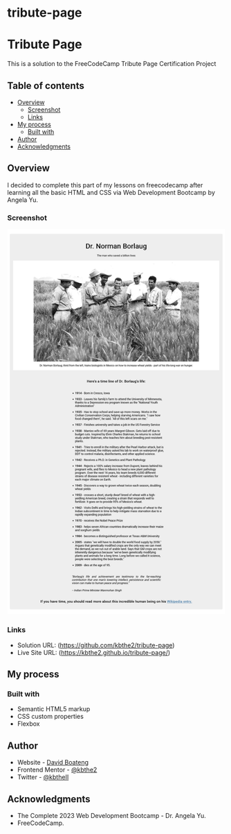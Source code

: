 # tribute-page
# Tribute Page

This is a solution to the FreeCodeCamp Tribute Page Certification Project

## Table of contents

- [Overview](#overview)
  - [Screenshot](#screenshot)
  - [Links](#links)
- [My process](#my-process)
  - [Built with](#built-with)
- [Author](#author)
- [Acknowledgments](#acknowledgments)

## Overview
I decided to complete this part of my lessons on freecodecamp after learning all the basic HTML and CSS via Web Development Bootcamp by Angela Yu.

### Screenshot

![](./assessts/Screenshot%202023-07-27%20at%2021-15-13%20Tribute%20Page.png)

### Links

- Solution URL: (https://github.com/kbthe2/tribute-page)
- Live Site URL: (https://kbthe2.github.io/tribute-page/)

## My process

### Built with

- Semantic HTML5 markup
- CSS custom properties
- Flexbox

## Author

- Website - [David Boateng](https://linktr.ee/kbthe2)
- Frontend Mentor - [@kbthe2](https://www.frontendmentor.io/profile/kbthe2)
- Twitter - [@kbtheII](https://twitter.com/kbtheII)

## Acknowledgments

- The Complete 2023 Web Development Bootcamp - Dr. Angela Yu.
- FreeCodeCamp.


